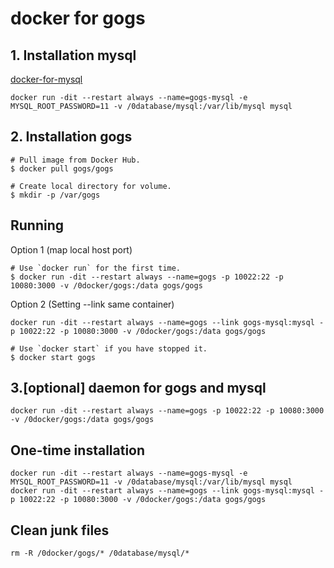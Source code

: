 # docker for gogs

## 1. Installation mysql
[docker-for-mysql](./docker-for-mysql.md)

```
docker run -dit --restart always --name=gogs-mysql -e MYSQL_ROOT_PASSWORD=11 -v /0database/mysql:/var/lib/mysql mysql
```

## 2. Installation gogs
```
# Pull image from Docker Hub.
$ docker pull gogs/gogs

# Create local directory for volume.
$ mkdir -p /var/gogs
```
## Running
Option 1 (map local host port)
```
# Use `docker run` for the first time.
$ docker run -dit --restart always --name=gogs -p 10022:22 -p 10080:3000 -v /0docker/gogs:/data gogs/gogs
```
Option 2 (Setting --link same container)
```
docker run -dit --restart always --name=gogs --link gogs-mysql:mysql -p 10022:22 -p 10080:3000 -v /0docker/gogs:/data gogs/gogs

```

```
# Use `docker start` if you have stopped it.
$ docker start gogs
```
## 3.[optional] daemon for gogs and mysql

```
docker run -dit --restart always --name=gogs -p 10022:22 -p 10080:3000 -v /0docker/gogs:/data gogs/gogs
```


## One-time installation
```
docker run -dit --restart always --name=gogs-mysql -e MYSQL_ROOT_PASSWORD=11 -v /0database/mysql:/var/lib/mysql mysql
docker run -dit --restart always --name=gogs --link gogs-mysql:mysql -p 10022:22 -p 10080:3000 -v /0docker/gogs:/data gogs/gogs
```

## Clean junk files
```
rm -R /0docker/gogs/* /0database/mysql/*
```
